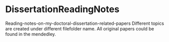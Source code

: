# DissertationReadingNotes
Reading-notes-on-my-doctoral-dissertation-related-papers
Different topics are created under different filefolder name. All original papers could be found in the mendedley.
